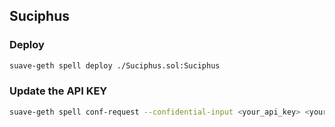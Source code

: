 ## Suciphus

### Deploy

```bash
suave-geth spell deploy ./Suciphus.sol:Suciphus
```

### Update the API KEY

```bash
suave-geth spell conf-request --confidential-input <your_api_key> <your_new_contract_address> 'registerKeyOffchain()'
```
